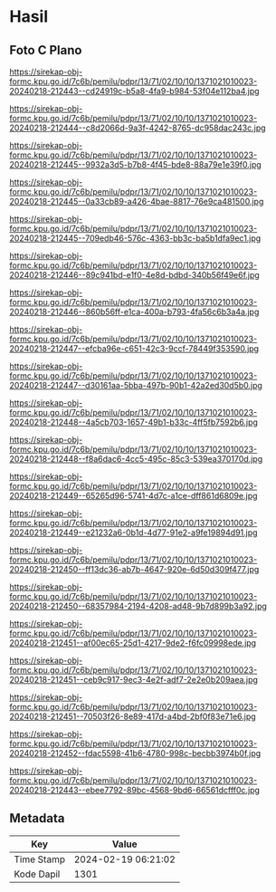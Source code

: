 # Hasil

## Foto C Plano

https://sirekap-obj-formc.kpu.go.id/7c6b/pemilu/pdpr/13/71/02/10/10/1371021010023-20240218-212443--cd24919c-b5a8-4fa9-b984-53f04e112ba4.jpg

https://sirekap-obj-formc.kpu.go.id/7c6b/pemilu/pdpr/13/71/02/10/10/1371021010023-20240218-212444--c8d2066d-9a3f-4242-8765-dc958dac243c.jpg

https://sirekap-obj-formc.kpu.go.id/7c6b/pemilu/pdpr/13/71/02/10/10/1371021010023-20240218-212445--9932a3d5-b7b8-4f45-bde8-88a79e1e39f0.jpg

https://sirekap-obj-formc.kpu.go.id/7c6b/pemilu/pdpr/13/71/02/10/10/1371021010023-20240218-212445--0a33cb89-a426-4bae-8817-76e9ca481500.jpg

https://sirekap-obj-formc.kpu.go.id/7c6b/pemilu/pdpr/13/71/02/10/10/1371021010023-20240218-212445--709edb46-576c-4363-bb3c-ba5b1dfa9ec1.jpg

https://sirekap-obj-formc.kpu.go.id/7c6b/pemilu/pdpr/13/71/02/10/10/1371021010023-20240218-212446--89c941bd-e1f0-4e8d-bdbd-340b56f49e6f.jpg

https://sirekap-obj-formc.kpu.go.id/7c6b/pemilu/pdpr/13/71/02/10/10/1371021010023-20240218-212446--860b56ff-e1ca-400a-b793-4fa56c6b3a4a.jpg

https://sirekap-obj-formc.kpu.go.id/7c6b/pemilu/pdpr/13/71/02/10/10/1371021010023-20240218-212447--efcba96e-c651-42c3-9ccf-78449f353590.jpg

https://sirekap-obj-formc.kpu.go.id/7c6b/pemilu/pdpr/13/71/02/10/10/1371021010023-20240218-212447--d30161aa-5bba-497b-90b1-42a2ed30d5b0.jpg

https://sirekap-obj-formc.kpu.go.id/7c6b/pemilu/pdpr/13/71/02/10/10/1371021010023-20240218-212448--4a5cb703-1657-49b1-b33c-4ff5fb7592b6.jpg

https://sirekap-obj-formc.kpu.go.id/7c6b/pemilu/pdpr/13/71/02/10/10/1371021010023-20240218-212448--f8a6dac6-4cc5-495c-85c3-539ea370170d.jpg

https://sirekap-obj-formc.kpu.go.id/7c6b/pemilu/pdpr/13/71/02/10/10/1371021010023-20240218-212449--65265d96-5741-4d7c-a1ce-dff861d6809e.jpg

https://sirekap-obj-formc.kpu.go.id/7c6b/pemilu/pdpr/13/71/02/10/10/1371021010023-20240218-212449--e21232a6-0b1d-4d77-91e2-a9fe19894d91.jpg

https://sirekap-obj-formc.kpu.go.id/7c6b/pemilu/pdpr/13/71/02/10/10/1371021010023-20240218-212450--ff13dc36-ab7b-4647-920e-6d50d309f477.jpg

https://sirekap-obj-formc.kpu.go.id/7c6b/pemilu/pdpr/13/71/02/10/10/1371021010023-20240218-212450--68357984-2194-4208-ad48-9b7d899b3a92.jpg

https://sirekap-obj-formc.kpu.go.id/7c6b/pemilu/pdpr/13/71/02/10/10/1371021010023-20240218-212451--af00ec65-25d1-4217-9de2-f6fc09998ede.jpg

https://sirekap-obj-formc.kpu.go.id/7c6b/pemilu/pdpr/13/71/02/10/10/1371021010023-20240218-212451--ceb9c917-9ec3-4e2f-adf7-2e2e0b209aea.jpg

https://sirekap-obj-formc.kpu.go.id/7c6b/pemilu/pdpr/13/71/02/10/10/1371021010023-20240218-212451--70503f26-8e89-417d-a4bd-2bf0f83e71e6.jpg

https://sirekap-obj-formc.kpu.go.id/7c6b/pemilu/pdpr/13/71/02/10/10/1371021010023-20240218-212452--fdac5598-41b6-4780-998c-becbb3974b0f.jpg

https://sirekap-obj-formc.kpu.go.id/7c6b/pemilu/pdpr/13/71/02/10/10/1371021010023-20240218-212443--ebee7792-89bc-4568-9bd6-66561dcfff0c.jpg


## Metadata

| Key        | Value               |
| ---------- | ------------------- |
| Time Stamp | 2024-02-19 06:21:02 |
| Kode Dapil | 1301                |



